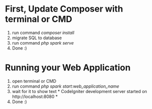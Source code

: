 # First, Update Composer with terminal or CMD

1. run command *composer install*
2. migrate SQL to database
3. run command *php spark serve*
4. Done :)

# Running your Web Application

1. open terminal or CMD
2. run command *php spark start:web_application_name*
3. wait for it to show text * CodeIgniter development server started on http://localhost:8080 *
4. Done :)

